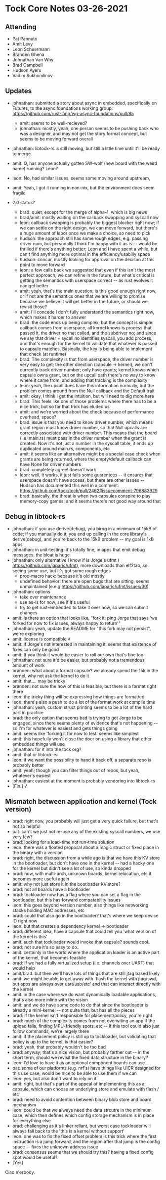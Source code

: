 # Tock Core Notes 03-26-2021

## Attending
 - Pat Pannuto
 - Amit Levy
 - Leon Schuermann
 - Branden Ghena
 - Johnathan Van Why
 - Brad Campbell
 - Hudson Ayers
 - Vadim Sukhomlinov

## Updates
 - johnathan: submitted a story about async in embedded, specifically on Futures, to the async foundations working group: https://github.com/rust-lang/wg-async-foundations/pull/85
   - amit: seems to be well-recieved?
   - johnathan: mostly, yeah; one person seems to be pushing back who was a designer, and may not get the story format concept, but seems to be moving forward overall
 - johnathan: libtock-rs is still moving, but still a little time until it'll be ready to merge

 - amit: Q, has anyone actually gotten SW-wolf (new board with the weird name) running? Leon?
 - leon: No, had similar issues, seems some moving around upstream, 
 - amit: Yeah, I got it running in non-nix, but the environment does seem fragile

 - 2.0 status?
   - brad: quiet, except for the merge of alpha-1, which is big news
   - brad/amit: mostly waiting on the callback swapping and syscall now
   - leon: callback swapping is probably the biggest blocker right now; if we can settle on the right design, we can move forward, but there's a huge amount of labor once we make a choice, so need to pick
   - hudson: the approach still has some rough edges, e.g. passing driver num, but personally I think I'm happy with it as is -- would be thrilled if there's anything better; Leon and I have spent a while, but can't find anything more optimal in the efficiency/usabiliy space
   - hudson: concur, mostly looking for approval on the decison at this point to move forward
   - leon: a few calls back we suggested that even if this isn't the most perfect approach, we can refine in the future, but what's critical is getting the semantics with userspace correct -- as rust evolves it can get better
   - amit: yeah, that's the main question; is this good enough right now, or if not are the semantics ones that we are willing to promise becuase we believe it will get better in the future, or should we revisit those?
   - amit: I'll concede I don't fully understand the semantics right now, which makes it harder to answer
   - brad: the code ends up being complex, but the concept is simple: callback comes from userspace, all kernel knows is process that passed it, the driver no that called, and the subdriver no; and since we say that driver + sycall no identifies syscall, you add process, and that's enough for the kernel to validate that whatever is passed to capsule matches. Basically, the key is being able to implement that check (at runtime)
   - brad: The complexity is that from userspace, the driver number is very easy to get; the other direction (capsule -> kernel), we don't currently track driver number; only have grants; kernel knows which capsule owns grant, but on the upcall path there's no way to know where it came from, and adding that tracking is the complexity
   - leon: yeah, the upcall does have this information normally, but the problem comes around from the Null callback and the Default trait
   - amit: okay, I think I get the intuition, but will need to dig more here
   - brad: This feels like one of those problems where there has to be a nice trick, but so far that trick has eluded us
   - amit: and we're worried about the check because of performance overhead, space?
   - brad: issue is that you need to know driver number, which means grant region must know driver number, so that Null upcalls are correctly associated with driver number. This means that the board (i.e. main.rs) must pass in the driver number when the grant is created. Now it's not just a number in the syscall table, it ends up duplicated around main.rs, components, etc
   - amit: it seems like an alternaitve might be a special case check when grants are being returned, where the empty/default callback can have None for driver numbers
   - brad: completely agree! doesn't work
   - leon: well, it works, it just fails some guarentees -- it ensures that userspace doesn't have access, but there are other issues -- Hudson has documented this well in a comment: https://github.com/tock/tock/pull/2462#issuecomment-796883929
   - brad: basically, the threat is when two capsules conspire to play memory-copy games; and it seems there's not good way around that

## Debug in libtock-rs
 - johnathan: if you use derive(debug), you birng in a minimum of 15kB of code; if you manually do it, you end up calling in the core library's derive(debug), and you're back to the 15kB problem -- my goal is 1kB apps
 - johnathan: in unit-testing: it's totally fine, in apps that emit debug messages, the bloat is huge
 - johnathan: only alternative I know if is Jorge's ufmt ( https://github.com/japaric/ufmt), more downloads than elf2tab, so seeing some use, but it's got some rough edges
   - proc-macro hack: because it's old mostly
   - undefined behavior: there are open bugs that are sitting, seems unmaintained (e.e.g https://github.com/japaric/ufmt/issues/30)
 - johnathan: options
   - take over maintenance
   - use as-is for now, see if it's useful
   - try to get rust-embedded to take it over now, so we can submit changes
 - amit: is there an option that looks like, "fork it; ping Jorge that says 'we forked for now to fix issues, always happy to return'"
 - johnathan: yeah, update the README for "this fork may not persist", we're exploring
 - amit: license is compatible √
 - amit: if Jorge's not interested in maintaining it, seems that existence of fixes can only be good
 - amit: If you think it would be easier to roll our own that's fine too
 - johnathan: not sure it'd be easier, but probably not a tremendous amount of work
 - branden: what about a format capsule? we already spend the 15k in the kernel, why not ask the kernel to do it
 - amit: that.... may be tricky
 - branden: not sure the how of this is feasible, but there is a format right there
 - leon: the tricky thing will be expressing how things are formatted
 - leon: there's also a push to do a lot of the format work at compile time
 - johnathan: yeah, custom struct printing seems to be a lot of the hard part in practice
 - brad: the only option that seems bad is trying to get Jorge to be engaged, since there seems plenty of evidence that's not happening -- so I'm for whatever is easiest and gets things going
 - amit: seems like 'forking it for now to test' seems like simplest
 - amit: this hopefully won't close the door on using a library that other embedded things will use
 - johnathan: for it into the tock org?
 - amit: that or libtock-rs
 - leon: if we want the possibility to hand it back off, a separate repo is probably better
 - amit: yeah; though you can filter things out of repos, but yeah, whatever's easiest
 - johnathan: easiest at the moment is probably vendoring into libtock-rs
 - [Fin.] √

## Mismatch between application and kernel (Tock version)
 - brad: right now, you probably will just get a very quick failure, but that's not so helpful
 - pat: can't we just not re-use any of the existing syscall numbers, we use very few?
 - brad: looking for a load-time not run-time solution
 - leon: there was a floated proposal about a magic struct or fixed place in the binary with a version
 - brad: right, the discussion from a while ago is that we have this KV store in the bootloader, but don't have one in the kernel -- had a hacky one for the kernel but didn't see a lot of use, so kinda dropped
 - brad: now, with multi-arch, unknown boards, kernel relocation, etc it becomes more useful again
 - amit: why not just store it in the bootloader KV store?
 - brad: not all boards have a bootloader
 - brad: tockloader now has a flag where you can set a flag in the bootloader, but this has forward compatability issues
 - leon: this goes beyond version number, also things like networking stacks holding MAC addresses, etc
 - brad: could that also go in the bootloader? that's where we keep device ID right now
 - leon: but that creates a dependency kernel -> bootloader
 - brad: different idea, have a capsule that could tell you 'what version of the kernel is this'
 - amit: such that tockloader would invoke that capsule? sounds cool..
 - brad: not sure it's so easy to do..
 - amit: certainly in the world where the application loader is an active part of the kernel, that becomes feasbile
 - brad: if we had a fully virtualized setup (i.e. channels over UART) that would help
 - amit/brad: but then we'll have lots of things that are still jtag based likely
 - amit: we might be able to get away with 'flash the kernel with jtag/swd, but apps are always over uart/usb/etc' and that can interact directly with the kernel
 - amit: in the case where we do want dynamically loadable applications, that's also more inline with the vision
 - amit: and we do have some code to do that since the bootloader is already a mini-kernel -- not quite that, but has all the pieces
 - brad: if the kernel isn't responsible for placement/policy, you're right
 - brad: much of the complexity comes from not overwiting an app if the upload fails, finding MPU-friendly spots, etc -- if this tool could also just follow commands, we're largely there
 - amit: if the placement policy is still up to tockloader, but validating that policy is up to the kernel, is that easier?
 - brad: yeah, that probably wouldn't be too bad
 - brad: anyway; that's a nice vision, but probably farther out -- in the short term, should we revisit the fixed data structure in the binary?
 - leon: I'd love to have it as an optional component boards can use
 - pat: some of our platforms (e.g. nrf's) have things like UICR designed for this use case, would be nice to be able to use them if we can
 - leon: yes, but also don't want to rely on it
 - amit: right, but that's part of the appeal of implementing this as a capsule, which can choose an underlying store and emulate with flash / etc
 - brad: need to avoid contention between binary blob store and board mechanism
 - leon: could be that we always need the data strcutre in the minimum case, which then defines which config storage mechanism is in place for everything else
 - brad: challenging as it's linker reliant, but worst case tockloader will always fall back to the 'this is a kernel without support'
 - leon: one was to fix the fixed offset problem is this trick where the first instruction is a jump forward, and the region after that jump is the config space -- fixes the unknown address issue
 - brad: consensus seems that we should try this? having a fixed config spot would be useful?
 - [Yes]

Ciao e'erbody.
